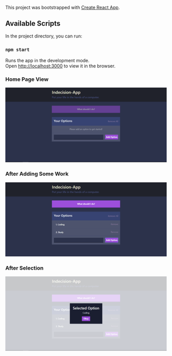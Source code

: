 This project was bootstrapped with [Create React App](https://github.com/facebook/create-react-app).

## Available Scripts

In the project directory, you can run:

### `npm start`

Runs the app in the development mode.<br>
Open [http://localhost:3000](http://localhost:3000) to view it in the browser.

### Home Page View
![](https://github.com/SohelRaja/indecision-app/blob/master/screenshots/indiHome.PNG)
### After Adding Some Work 
![](https://github.com/SohelRaja/indecision-app/blob/master/screenshots/indiAdd.PNG)
### After Selection 
![](https://github.com/SohelRaja/indecision-app/blob/master/screenshots/indiAfter.PNG)
